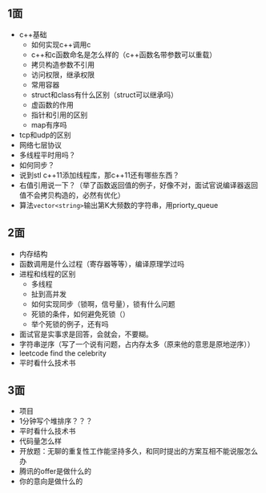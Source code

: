 ## 1面

+ c++基础
  + 如何实现c++调用c
  + c++和c函数命名是怎么样的（c++函数名带参数可以重载）
  + 拷贝构造参数不引用
  + 访问权限，继承权限
  + 常用容器
  + struct和class有什么区别（struct可以继承吗）
  + 虚函数的作用
  + 指针和引用的区别
  + map有序吗
+ tcp和udp的区别
+ 网络七层协议
+ 多线程平时用吗？
+ 如何同步？
+ 说到stl c++11添加线程库，那c++11还有哪些东西？
+ 右值引用说一下？（举了函数返回值的例子，好像不对，面试官说编译器返回值不会拷贝构造的，必然有优化）
+ 算法`vector<string>`输出第K大频数的字符串，用priorty_queue

## 2面

+ 内存结构
+ 函数调用是什么过程（寄存器等等），编译原理学过吗
+ 进程和线程的区别
  + 多线程
  + 扯到高并发
  + 如何实现同步（锁啊，信号量），锁有什么问题
  + 死锁的条件，如何避免死锁（）
  + 举个死锁的例子，还有吗
+ 面试官是实事求是回答，会就会，不要糊。
+ 字符串逆序（写了一个说有问题，占内存太多（原来他的意思是原地逆序））
+ leetcode find the celebrity
+ 平时看什么技术书

## 3面

+ 项目
+ 1分钟写个堆排序？？？
+ 平时看什么技术书
+ 代码量怎么样
+ 开放题：无聊的重复性工作能坚持多久，和同时提出的方案互相不能说服怎么办
+ 腾讯的offer是做什么的
+ 你的意向是做什么的